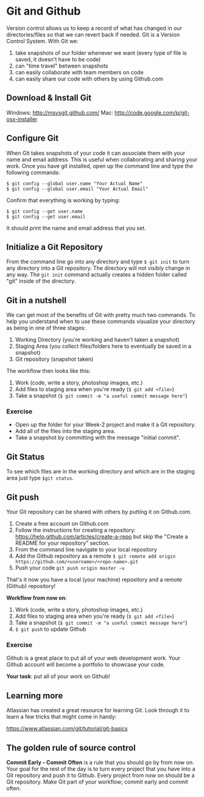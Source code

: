 # Git and Github

Version control allows us to keep a record of what has changed in our directories/files so that we can revert back if needed. Git is a Version Control System. With Git we:

1. take snapshots of our folder whenever we want (every type of file is saved, it doesn't have to be code)
2. can "time travel" between snapshots
3. can easily collaborate with team members on code
4. can easily share our code with others by using Github.com

## Download & Install Git

Windows: http://msysgit.github.com/
Mac: http://code.google.com/p/git-osx-installer

## Configure Git

When Git takes snapshots of your code it can associate them with your name and email address. This is useful when collaborating and sharing your work. Once you have git installed, open up the command line and type the following commands:

```
$ git config --global user.name "Your Actual Name"
$ git config --global user.email "Your Actual Email"
```

Confirm that everything is working by typing:

```
$ git config --get user.name
$ git config --get user.email
```

It should print the name and email address that you set.

## Initialize a Git Repository

From the command line go into any directory and type `$ git init` to turn any directory into a Git repository. The directory will not visibly change in any way. The `git init` command actually creates a hidden folder called "git" inside of the directory.

## Git in a nutshell

We can get most of the benefits of Git with pretty much two commands. To help you understand when to use these commands visualize your directory as being in one of three stages:

1. Working Directory (you're working and haven't taken a snapshot)
2. Staging Area (you collect files/folders here to eventually be saved in a snapshot)
3. Git repository (snapshot taken)

The workflow then looks like this:

1. Work (code, write a story, photoshop images, etc.)
2. Add files to staging area when you're ready (`$ git add <file>`)
3. Take a snapshot (`$ git commit -m "a useful commit message here"`)

### Exercise

* Open up the folder for your Week-2 project and make it a Git repository. 
* Add all of the files into the staging area.
* Take a snapshot by committing with the message "initial commit".


## Git Status

To see which files are in the working directory and which are in the staging area just type `$git status`.

## Git push

Your Git repository can be shared with others by putting it on Github.com. 

1. Create a free account on Github.com
2. Follow the instructions for creating a repository: https://help.github.com/articles/create-a-repo but skip the "Create a README for your repository" section.
3. From the command line navigate to your local repository
4. Add the Github repository as a remote `$ git remote add origin https://github.com/<username>/<repo-name>.git`
5. Push your code `git push origin master -u`

That's it now you have a local (your machine) repository and a remote (Github) repository!

**Workflow from now on**:

1. Work (code, write a story, photoshop images, etc.)
2. Add files to staging area when you're ready (`$ git add <file>`)
3. Take a snapshot (`$ git commit -m "a useful commit message here"`)
4. `$ git push` to update Github

### Exercise

Github is a great place to put all of your web development work. Your Github account will become a portfolio to showcase your code. 

**Your task**: put all of your work on Github!

## Learning more

Atlassian has created a great resource for learning Git. Look through it to learn a few tricks that might come in handy:

https://www.atlassian.com/git/tutorial/git-basics

## The golden rule of source control

**Commit Early - Commit Often** is a rule that you should go by from now on. Your goal for the rest of the day is to turn every project that you have into a Git repository and push it to Github. Every project from now on should be a  Git repository. Make Git part of your workflow; commit early and commit often.